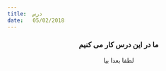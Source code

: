 ```yaml
---
title:  درس
date:   05/02/2018
---
```


### <center>ما در این درس کار می کنیم</center>
<center>لطفا بعدا بیا</center>